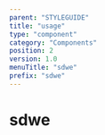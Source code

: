 ```yaml
---
parent: "STYLEGUIDE"
title: "usage"
type: "component"
category: "Components"
position: 2
version: 1.0
menuTitle: "sdwe"
prefix: "sdwe"
---
```


# sdwe

<!-- > This component was based on the sdwe component of [Vuetify](https://vuetifyjs.com/en/components/sdwe/ "Vuetify's sdwe component")

## Usage -->



<!-- Component template need to be here -->

<doc-component :file="'STYLEGUIDE/sdwe/STYLEGUIDE_sdwe-usage'" :name="'sdwe'"></doc-component >
